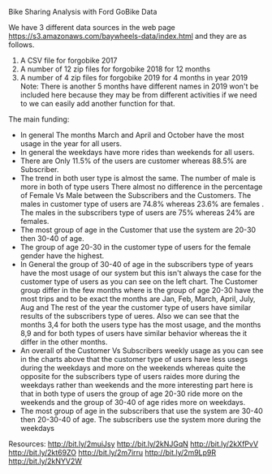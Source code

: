 Bike Sharing Analysis with Ford GoBike Data<br>

We have 3 different data sources in the web page https://s3.amazonaws.com/baywheels-data/index.html and they are as follows. <br>
1. A CSV file for forgobike 2017
2. A number of 12 zip files for forgobike 2018 for 12 months
3. A number of 4 zip files for forgobike 2019 for 4 months in year 2019 Note: There is another 5 months have different names in 2019 won't be included here because they may be from different activities if we need to we can easily add another function for that.<br>

The main funding:
- In general The months March and April and October have the most usage in the year for all users. <br>
- In general the weekdays have more rides than weekends for all users.<br>
- There are Only 11.5% of the users are customer whereas 88.5% are Subscriber.<br>
- The trend in both user type is almost the same. The number of male is more in both of type users There almost no difference in the percentage of Female Vs Male between the Subscribers and the Customers.  The males in customer  type of users are 74.8% whereas 23.6% are females . The males in the subscribers type of users are 75% whereas 24% are females.<br>
- The most group of age in the Customer that use the system are 20-30 then 30-40 of age.<br> 
- The group of age 20-30 in the customer type of users for the female gender have the highest.<br>
- In General the group of 30-40 of age in the subscribers type of years have the most usage of our system but this isn't always the case for the customer type of users as you can see on the left chart. The Customer group differ in the few months where is the group of age 20-30 have the most trips and to be exact the months are Jan, Feb, March, April, July, Aug and The rest of the year the customer type of users have similar results of the subscribers type of ueres. Also we can see that the months 3,4 for both the users type has the most usage, and the months 8,9 and for both types of users have similar behavior whereas the it differ in the other months.<br>
- An overall of the  Customer Vs Subscribers weekly usage as you can see in the charts above that the customer type of users have less usegs during the weekdays and more on the weekends whereas quite the opposite for the subscribers type of users raides more during the weekdays rather than weekends and the more interesting part here is that in both type of users the group of age 20-30 ride more on the weekends and the group of 30-40 of age rides more on weekdays.<br>
- The most group of age in the subscribers that use the system are 30-40 then 20-30-40 of age. The subscribers use the system more during the weekdays<br>
 
 
 
Resources: 
 http://bit.ly/2muiJsy
http://bit.ly/2kNJGqN
http://bit.ly/2kXfPvV
http://bit.ly/2kt69ZO
http://bit.ly/2m7irru
http://bit.ly/2m9Lp9R
http://bit.ly/2kNYV2W

